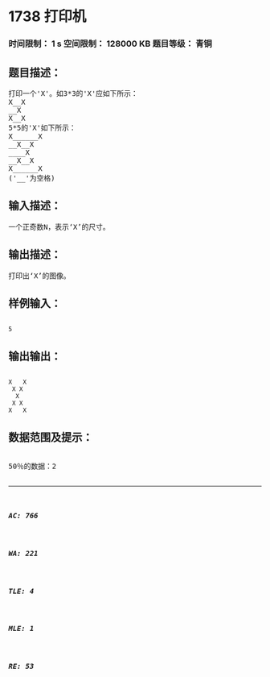 # 1738 打印机   
### 时间限制： 1 s     空间限制： 128000 KB     题目等级： 青铜  
## 题目描述：  

<pre>
打印一个'X'。如3*3的'X'应如下所示：
X__X
__X
X__X
5*5的'X'如下所示：
X______X
__X__X
____X
__X__X
X______X
('__'为空格)
</pre>
  
  
## 输入描述：  

<pre>
一个正奇数N，表示‘X’的尺寸。
</pre>
  
  
## 输出描述：  

<pre>
打印出‘X’的图像。
</pre>
  
  
## 样例输入：  

<pre><code>
5
</code></pre>
  
  
## 输出输出：  

<pre><code>
X   X
 X X
  X
 X X
X   X
</code></pre>
  
  
## 数据范围及提示：  

<pre>

50％的数据：2<N<20
100％的数据：2<N<500

</pre>
  
  
***  

##### AC: 766  
##### WA: 221  
##### TLE: 4  
##### MLE: 1  
##### RE: 53  
